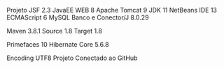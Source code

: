 Projeto JSF 2.3
JavaEE WEB 8
Apache Tomcat 9
JDK 11
NetBeans IDE 13
ECMAScript 6
MySQL Banco e Conector/J 8.0.29

Maven 3.8.1
    Source 1.8
    Target 1.8

Primefaces 10
Hibernate Core 5.6.8

Encoding UTF8
Projeto Conectado ao GitHub